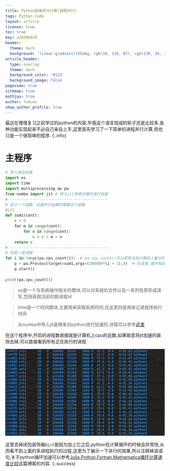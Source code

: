 ```yaml
---
title: Python简单并行计算(进程并行)
tags: Python Code
layout: article
license: true
toc: true
key: a20200919
header:
  theme: dark
  background: 'linear-gradient(135deg, rgb(34, 139, 87), rgb(139, 34, 139))'
article_header:
  type: overlay
  theme: dark
  background_color: '#123'
  background_image: false
pageview: true
sitemap: true
mathjax: true
author: YuXuan
show_author_profile: true
---
```

最近在慢慢复习之前学过的python的内容,毕竟这个语言现成的轮子还是比较多,各种功能实现起来不必自己亲自上手,这里首先学习了一下简单的进程并行计算,但也只是一个很简单的程序.
{:.info}
<!--more-->
# 主程序
```python
# 导入相应的库
import os   
import time
import multiprocessing as pa
from numba import jit # 导入jit用来对循环进行加速
# -------------------------------------------
# 定义一个函数，后面并行运算时需要这个函数
@jit
def sum1(cont):
    c = 0
    for m in range(cont):
        for n in range(cont):
            c = c + m + n
    return c
# --------------------------------------------
# 开启一些进程
for i in range(pa.cpu_count()):  # pa.cpu_count()可以获取当前计算机上最大的进程数
    p = pa.Process(target=sum1,args=(100000*(i + 1),))  # 在这里,循环每进行以一次,就创建一个新的进程
    p.start()

print(pa.cpu_count())
```
> os是一个与系统操作相关的模块,可以对系统的文件以及一系列性质形成读写,包括获取当前的额进程id

> time是一个时间模块,主要用来获取系统时间,在这里则是用来记录程序执行时间

> 从numba中导入jit是用来对python进行加速的,详情可以参考[这里](https://yxli8023.github.io/2020/09/14/Loop-speed.html)


在这个程序中,开启的进程数直接就是计算机上cpu的总数,如果故意将jit加速的装饰去掉,可以直接看到所有正在执行的进程

![png](/assets/images/research/pa1.png)

这里去掉闭包装饰器`@jit`是因为加上它之后,python在计算循环的时候会非常快,从而看不到上面的多进程执行的过程,这里为了展示一下并行的效果,所以注释掉该语句,关于python循环加速可以参考[Julia,Python,Fortran,Mathematica循环计算速度比较](https://yxli8023.github.io/2020/09/14/Loop-speed.html)这篇博客的内容.
{:.success}